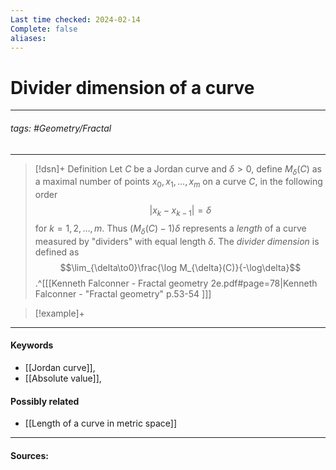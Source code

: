 ```yaml
---
Last time checked: 2024-02-14
Complete: false
aliases:
---
```

# Divider dimension of a curve
***
###### tags: #Geometry/Fractal  
***
>[!dsn]+ Definition
>Let $C$ be a Jordan curve and $\delta>0$, define $M_{\delta}(C)$ as a maximal number of points $x_{0},x_{1},\dots,x_{m}$ on a curve $C$, in the following order
>$$|x_{k}-x_{k-1}|=\delta$$
>for $k=1,2,\dots,m$. Thus $(M_{\delta}(C)-1)\delta$ represents a *length* of a curve measured by "dividers" with equal length $\delta$.
>The *divider dimension* is defined as
>$$\lim_{\delta\to0}\frac{\log M_{\delta}(C)}{-\log\delta}$$
>.^[[[Kenneth Falconner - Fractal geometry 2e.pdf#page=78|Kenneth Falconner - "Fractal geometry" p.53-54 ]]]

>[!example]+ 
>
***
#### Keywords
- [[Jordan curve]],
- [[Absolute value]],
#### Possibly related
- [[Length of a curve in metric space]]
***
#### Sources: